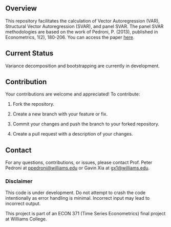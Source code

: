 ## Overview
This repository facilitates the calculation of Vector Autoregression (VAR), Structural Vector Autoregression (SVAR), and panel SVAR. The panel SVAR methodologies are based on the work of Pedroni, P. (2013), published in Econometrics, 1(2), 180-206. You can access the paper [here](https://doi.org/10.3390/econometrics1020180).

## Current Status
Variance decomposition and bootstrapping are currently in development.

## Contribution
Your contributions are welcome and appreciated! To contribute:

1. Fork the repository.

2. Create a new branch with your feature or fix.

3. Commit your changes and push the branch to your forked repository.

4. Create a pull request with a description of your changes.

## Contact
For any questions, contributions, or issues, please contact Prof. Peter Pedroni at ppedroni@williams.edu or Gavin Xia at gx1@williams.edu.

### Disclaimer
This code is under development. Do not attempt to crash the code intentionally as error handling is minimal. Incorrect input may lead to incorrect output.

This project is part of an ECON 371 (Time Series Econometrics) final project at Williams College.
